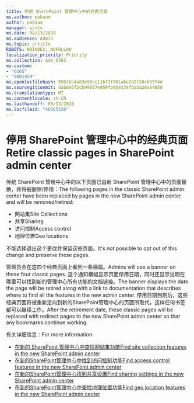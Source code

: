 ```yaml
---
title: 停用 SharePoint 管理中心中的经典页面
ms.author: pebaum
author: pebaum
manager: scotv
ms.date: 08/13/2020
ms.audience: Admin
ms.topic: article
ROBOTS: NOINDEX, NOFOLLOW
localization_priority: Priority
ms.collection: Adm_O365
ms.custom:
- "6165"
- "9001459"
ms.openlocfilehash: 5981bb4a83e90cc11b73f961a6e2d2f28cb5574d
ms.sourcegitcommit: dab885f2cb99057e959fb9be334f5a3a26a64058
ms.translationtype: HT
ms.contentlocale: zh-CN
ms.lasthandoff: 08/13/2020
ms.locfileid: "46665526"
---
```

# <a name="retire-classic-pages-in-sharepoint-admin-center"></a><span data-ttu-id="bba5e-102">停用 SharePoint 管理中心中的经典页面</span><span class="sxs-lookup"><span data-stu-id="bba5e-102">Retire classic pages in SharePoint admin center</span></span>

<span data-ttu-id="bba5e-103">传统 SharePoint 管理中心中的以下页面已由新 SharePoint 管理中心中的页面替换，并将被删除/停用：</span><span class="sxs-lookup"><span data-stu-id="bba5e-103">The following pages in the classic SharePoint admin center have been replaced by pages in the new SharePoint admin center and will be removed/retired:</span></span> 

- <span data-ttu-id="bba5e-104">网站集</span><span class="sxs-lookup"><span data-stu-id="bba5e-104">Site Collections</span></span> 
- <span data-ttu-id="bba5e-105">共享</span><span class="sxs-lookup"><span data-stu-id="bba5e-105">Sharing</span></span>
- <span data-ttu-id="bba5e-106">访问控制</span><span class="sxs-lookup"><span data-stu-id="bba5e-106">Access control</span></span>
- <span data-ttu-id="bba5e-107">地理位置</span><span class="sxs-lookup"><span data-stu-id="bba5e-107">Geo locations</span></span>

<span data-ttu-id="bba5e-108">不能选择退出这个更改并保留这些页面。</span><span class="sxs-lookup"><span data-stu-id="bba5e-108">It's not possible to opt out of this change and preserve these pages.</span></span>

<span data-ttu-id="bba5e-109">管理员会在这四个经典页面上看到一条横幅。</span><span class="sxs-lookup"><span data-stu-id="bba5e-109">Admins will see a banner on these four classic pages.</span></span> <span data-ttu-id="bba5e-110">这个通知横幅显示页面停用日期，同时还显示说明在哪里可以找到新的管理中心所有功能的文档链接。</span><span class="sxs-lookup"><span data-stu-id="bba5e-110">The banner displays the date the page will be retired along with a link to documentation that describes where to find all the features in the new admin center.</span></span> <span data-ttu-id="bba5e-111">停用日期到期后，这些经典页面将被重新定向到新的SharePoint管理中心的页面所取代，这样任何书签都可以继续工作。</span><span class="sxs-lookup"><span data-stu-id="bba5e-111">After the retirement date, these classic pages will be replaced with redirect pages to the new SharePoint admin center so that any bookmarks continue working.</span></span>
  
<span data-ttu-id="bba5e-112">有关详细信息：</span><span class="sxs-lookup"><span data-stu-id="bba5e-112">For more information:</span></span>

- [<span data-ttu-id="bba5e-113">在新的 SharePoint 管理中心中查找网站集功能</span><span class="sxs-lookup"><span data-stu-id="bba5e-113">Find site collection features in the new SharePoint admin center</span></span>](https://docs.microsoft.com/sharepoint/site-collections-page)
- [<span data-ttu-id="bba5e-114">在新的SharePoint管理中心中找到访问控制功能</span><span class="sxs-lookup"><span data-stu-id="bba5e-114">Find access control features in the new SharePoint admin center</span></span>](https://docs.microsoft.com/sharepoint/control-access)
- [<span data-ttu-id="bba5e-115">在新的SharePoint管理中心找到共享设置</span><span class="sxs-lookup"><span data-stu-id="bba5e-115">Find sharing settings in the new SharePoint admin center</span></span>](https://docs.microsoft.com/sharepoint/sharing-settings)
- [<span data-ttu-id="bba5e-116">在新的SharePoint管理中心中查找地理位置功能</span><span class="sxs-lookup"><span data-stu-id="bba5e-116">Find geo location features in the new SharePoint admin center</span></span>](https://docs.microsoft.com/sharepoint/manage-geo-locations)